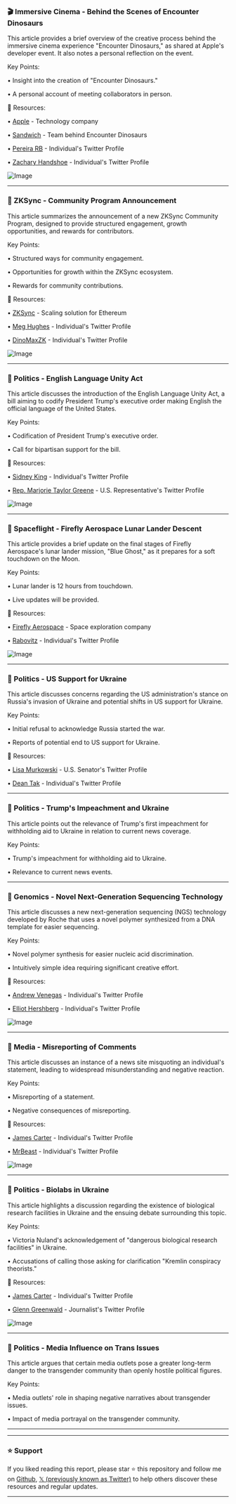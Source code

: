 ### 🎬 Immersive Cinema - Behind the Scenes of Encounter Dinosaurs

This article provides a brief overview of the creative process behind the immersive cinema experience "Encounter Dinosaurs," as shared at Apple's developer event.  It also notes a personal reflection on the event.


Key Points:

• Insight into the creation of "Encounter Dinosaurs."

•  A personal account of meeting collaborators in person.


🔗 Resources:

• [Apple](https://x.com/Apple) - Technology company

• [Sandwich](https://x.com/sandwich) -  Team behind Encounter Dinosaurs

• [Pereira RB](https://x.com/pereirarb1) -  Individual's Twitter Profile

• [Zachary Handshoe](https://x.com/zacharyhandshoe) -  Individual's Twitter Profile


![Image](https://pbs.twimg.com/media/Gk6WDMtXgAAbjVq?format=jpg&name=small)



---
### 🚀 ZKSync - Community Program Announcement

This article summarizes the announcement of a new ZKSync Community Program, designed to provide structured engagement, growth opportunities, and rewards for contributors.


Key Points:

• Structured ways for community engagement.

• Opportunities for growth within the ZKSync ecosystem.

• Rewards for community contributions.


🔗 Resources:

• [ZKSync](https://x.com/zksync) -  Scaling solution for Ethereum

• [Meg Hughes](https://x.com/Meg_Hughes) - Individual's Twitter Profile

• [DinoMaxZK](https://x.com/DinoMaxZK) - Individual's Twitter Profile


![Image](https://pbs.twimg.com/media/Gk8YpHIXwAAqVGQ?format=jpg&name=small)



---
### 📰 Politics - English Language Unity Act

This article discusses the introduction of the English Language Unity Act, a bill aiming to codify President Trump's executive order making English the official language of the United States.


Key Points:

•  Codification of President Trump's executive order.

•  Call for bipartisan support for the bill.



🔗 Resources:

• [Sidney King](https://x.com/thesidneyking) - Individual's Twitter Profile

• [Rep. Marjorie Taylor Greene](https://x.com/RepMTG) -  U.S. Representative's Twitter Profile


![Image](https://pbs.twimg.com/media/Gk_2RhVW4AA9XFW?format=jpg&name=small)



---
### 🚀 Spaceflight - Firefly Aerospace Lunar Lander Descent

This article provides a brief update on the final stages of Firefly Aerospace's lunar lander mission, "Blue Ghost," as it prepares for a soft touchdown on the Moon.


Key Points:

•  Lunar lander is 12 hours from touchdown.

•  Live updates will be provided.


🔗 Resources:

• [Firefly Aerospace](https://x.com/Firefly_Space) - Space exploration company

• [Rabovitz](https://x.com/rabovitz) - Individual's Twitter Profile


![Image](https://pbs.twimg.com/media/Gk-3ReIWEAEJ-Gm?format=jpg&name=small)



---
### 📰 Politics - US Support for Ukraine

This article discusses concerns regarding the US administration's stance on Russia's invasion of Ukraine and potential shifts in US support for Ukraine.


Key Points:

•  Initial refusal to acknowledge Russia started the war.

•  Reports of potential end to US support for Ukraine.



🔗 Resources:

• [Lisa Murkowski](https://x.com/lisamurkowski) - U.S. Senator's Twitter Profile

• [Dean Tak](https://x.com/deantak) - Individual's Twitter Profile



---
### 📰 Politics - Trump's Impeachment and Ukraine

This article points out the relevance of Trump's first impeachment for withholding aid to Ukraine in relation to current news coverage.


Key Points:

•  Trump's impeachment for withholding aid to Ukraine.

•  Relevance to current news events.


---
### 🔬 Genomics - Novel Next-Generation Sequencing Technology

This article discusses a new next-generation sequencing (NGS) technology developed by Roche that uses a novel polymer synthesized from a DNA template for easier sequencing.


Key Points:

• Novel polymer synthesis for easier nucleic acid discrimination.

•  Intuitively simple idea requiring significant creative effort.


🔗 Resources:

• [Andrew Venegas](https://x.com/andrewvenegas) - Individual's Twitter Profile

• [Elliot Hershberg](https://x.com/ElliotHershberg) - Individual's Twitter Profile


![Image](https://pbs.twimg.com/ext_tw_video_thumb/1895935621568589824/pu/img/_rir9OUJh2Ou5qz_.jpg)



---
### 📰 Media - Misreporting of Comments

This article discusses an instance of a news site misquoting an individual's statement, leading to widespread misunderstanding and negative reaction.


Key Points:

•  Misreporting of a statement.

•  Negative consequences of misreporting.


🔗 Resources:

• [James Carter](https://x.com/JamesCarterWho) - Individual's Twitter Profile

• [MrBeast](https://x.com/MrBeast) -  Individual's Twitter Profile


![Image](https://pbs.twimg.com/media/Gk9pXqoXYAAoUwj?format=jpg&name=small)



---
### 📰 Politics - Biolabs in Ukraine

This article highlights a discussion regarding the existence of biological research facilities in Ukraine and the ensuing debate surrounding this topic.


Key Points:

• Victoria Nuland's acknowledgement of "dangerous biological research facilities" in Ukraine.

•  Accusations of calling those asking for clarification "Kremlin conspiracy theorists."



🔗 Resources:

• [James Carter](https://x.com/JamesCarterWho) - Individual's Twitter Profile

• [Glenn Greenwald](https://x.com/ggreenwald) -  Journalist's Twitter Profile


![Image](https://pbs.twimg.com/media/Gk-gltxW4AA0z5x?format=jpg&name=small)



---
### 📰 Politics - Media Influence on Trans Issues

This article argues that certain media outlets pose a greater long-term danger to the transgender community than openly hostile political figures.


Key Points:

•  Media outlets' role in shaping negative narratives about transgender issues.

•  Impact of media portrayal on the transgender community.



---


---

### ⭐️ Support

If you liked reading this report, please star ⭐️ this repository and follow me on [Github](https://github.com/Drix10), [𝕏 (previously known as Twitter)](https://x.com/DRIX_10_) to help others discover these resources and regular updates.

---